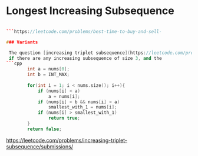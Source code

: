 #  Longest Increasing Subsequence

````cpp

```https://leetcode.com/problems/best-time-to-buy-and-sell-

### Variants

 The question [increasing triplet subsequence](https://leetcode.com/problems/increasing-triplet-subsequence/submissions/) is a special case of finding
 if there are any increasing subsequence of size 3, and the 
```cpp
        int a = nums[0];
        int b = INT_MAX;
        
        for(int i = 1; i < nums.size(); i++){
            if (nums[i] < a)
                a = nums[i];
            if (nums[i] < b && nums[i] > a)
                smallest_with_1 = nums[i];
            if (nums[i] > smallest_with_1)
                return true;
        }
        return false;
````

https://leetcode.com/problems/increasing-triplet-subsequence/submissions/
